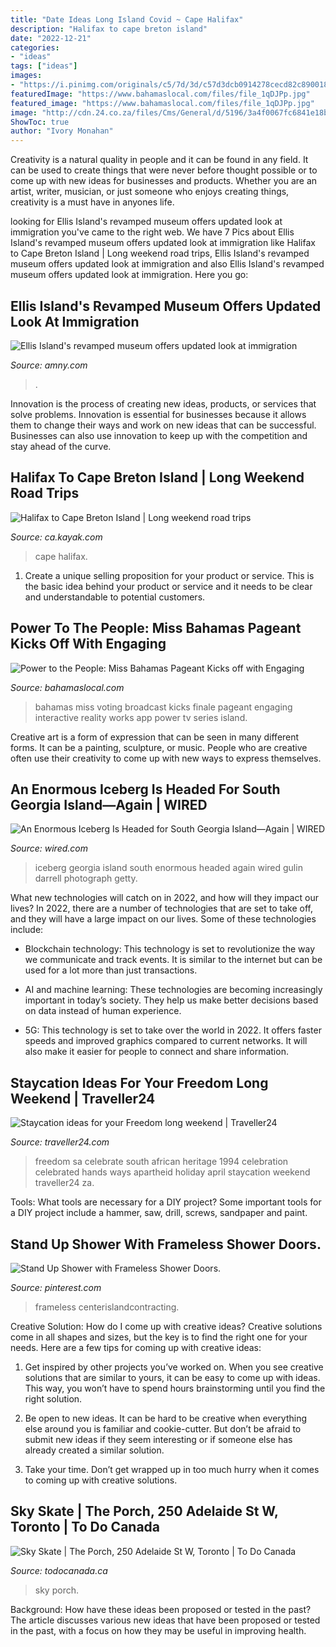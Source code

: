 ```yaml
---
title: "Date Ideas Long Island Covid ~ Cape Halifax"
description: "Halifax to cape breton island"
date: "2022-12-21"
categories:
- "ideas"
tags: ["ideas"]
images:
- "https://i.pinimg.com/originals/c5/7d/3d/c57d3dcb0914278cecd82c890018d219.jpg"
featuredImage: "https://www.bahamaslocal.com/files/file_1qDJPp.jpg"
featured_image: "https://www.bahamaslocal.com/files/file_1qDJPp.jpg"
image: "http://cdn.24.co.za/files/Cms/General/d/5196/3a4f0067fc6841e18b173a5a6e6619ff.jpg"
ShowToc: true
author: "Ivory Monahan"
---
```



Creativity is a natural quality in people and it can be found in any field. It can be used to create things that were never before thought possible or to come up with new ideas for businesses and products. Whether you are an artist, writer, musician, or just someone who enjoys creating things, creativity is a must have in anyones life.

	

		
looking for Ellis Island&#039;s revamped museum offers updated look at immigration you've came to the right web. We have 7 Pics about Ellis Island&#039;s revamped museum offers updated look at immigration like Halifax to Cape Breton Island | Long weekend road trips, Ellis Island&#039;s revamped museum offers updated look at immigration and also Ellis Island&#039;s revamped museum offers updated look at immigration. Here you go:
		
    
## Ellis Island&#039;s Revamped Museum Offers Updated Look At Immigration

<img loading=lazy src="https://www.amny.com/wp-content/uploads/2015/05/image-28.jpg" onerror="this.onerror=null;this.src='https://tse3.mm.bing.net/th?id=OIP.jKJ8QCFpaqzYC61dFR2adQHaEK&amp;pid=15.1';" alt="Ellis Island&#039;s revamped museum offers updated look at immigration">

_Source: amny.com_

>. 

	

Innovation is the process of creating new ideas, products, or services that solve problems. Innovation is essential for businesses because it allows them to change their ways and work on new ideas that can be successful. Businesses can also use innovation to keep up with the competition and stay ahead of the curve.

    
## Halifax To Cape Breton Island | Long Weekend Road Trips

<img loading=lazy src="https://www.ca.kayak.com/c/wp-content/uploads/sites/330/2020/06/cape-breton-island_fb.jpg" onerror="this.onerror=null;this.src='https://tse4.mm.bing.net/th?id=OIP.x5A8YOzZjK0Y1ZOHM6jVcAHaDJ&amp;pid=15.1';" alt="Halifax to Cape Breton Island | Long weekend road trips">

_Source: ca.kayak.com_

>cape halifax. 

	

1. Create a unique selling proposition for your product or service. This is the basic idea behind your product or service and it needs to be clear and understandable to potential customers. 

    
## Power To The People: Miss Bahamas Pageant Kicks Off With Engaging

<img loading=lazy src="https://www.bahamaslocal.com/files/file_1qDJPp.jpg" onerror="this.onerror=null;this.src='https://tse2.mm.bing.net/th?id=OIP.xiOmkAnccfQiR5rdyzxHHgHaLH&amp;pid=15.1';" alt="Power to the People: Miss Bahamas Pageant Kicks off with Engaging">

_Source: bahamaslocal.com_

>bahamas miss voting broadcast kicks finale pageant engaging interactive reality works app power tv series island. 

	

Creative art is a form of expression that can be seen in many different forms. It can be a painting, sculpture, or music. People who are creative often use their creativity to come up with new ways to express themselves.

    
## An Enormous Iceberg Is Headed For South Georgia Island—Again | WIRED

<img loading=lazy src="https://media.wired.com/photos/5fb3f548d5373e2a748625dd/master/w_2560%2Cc_limit/Science_iceberg_160168939.jpg" onerror="this.onerror=null;this.src='https://tse3.mm.bing.net/th?id=OIP.mzUa6SQrV5gxrjmvuqHP7gHaE8&amp;pid=15.1';" alt="An Enormous Iceberg Is Headed for South Georgia Island—Again | WIRED">

_Source: wired.com_

>iceberg georgia island south enormous headed again wired gulin darrell photograph getty. 

	

What new technologies will catch on in 2022, and how will they impact our lives?
In 2022, there are a number of technologies that are set to take off, and they will have a large impact on our lives. Some of these technologies include: 
- Blockchain technology: This technology is set to revolutionize the way we communicate and track events. It is similar to the internet but can be used for a lot more than just transactions. 

- AI and machine learning: These technologies are becoming increasingly important in today’s society. They help us make better decisions based on data instead of human experience. 

- 5G: This technology is set to take over the world in 2022. It offers faster speeds and improved graphics compared to current networks. It will also make it easier for people to connect and share information.

    
## Staycation Ideas For Your Freedom Long Weekend | Traveller24

<img loading=lazy src="http://cdn.24.co.za/files/Cms/General/d/5196/3a4f0067fc6841e18b173a5a6e6619ff.jpg" onerror="this.onerror=null;this.src='https://tse1.mm.bing.net/th?id=OIP.LhfxOWRbNiBrClTfYv5HSwAAAA&amp;pid=15.1';" alt="Staycation ideas for your Freedom long weekend | Traveller24">

_Source: traveller24.com_

>freedom sa celebrate south african heritage 1994 celebration celebrated hands ways apartheid holiday april staycation weekend traveller24 za. 

	

Tools: What tools are necessary for a DIY project?
Some important tools for a DIY project include a hammer, saw, drill, screws, sandpaper and paint.

    
## Stand Up Shower With Frameless Shower Doors.

<img loading=lazy src="https://i.pinimg.com/originals/c5/7d/3d/c57d3dcb0914278cecd82c890018d219.jpg" onerror="this.onerror=null;this.src='https://tse1.mm.bing.net/th?id=OIP.zwzzsIvaN3Wl9nejlojU7QHaLK&amp;pid=15.1';" alt="Stand Up Shower with Frameless Shower Doors.">

_Source: pinterest.com_

>frameless centerislandcontracting. 

	

Creative Solution: How do I come up with creative ideas?
Creative solutions come in all shapes and sizes, but the key is to find the right one for your needs. Here are a few tips for coming up with creative ideas:
1. Get inspired by other projects you’ve worked on. When you see creative solutions that are similar to yours, it can be easy to come up with ideas. This way, you won’t have to spend hours brainstorming until you find the right solution.

2. Be open to new ideas. It can be hard to be creative when everything else around you is familiar and cookie-cutter. But don’t be afraid to submit new ideas if they seem interesting or if someone else has already created a similar solution.

3. Take your time. Don’t get wrapped up in too much hurry when it comes to coming up with creative solutions.

    
## Sky Skate | The Porch, 250 Adelaide St W, Toronto | To Do Canada

<img loading=lazy src="https://www.todocanada.ca/wp-content/uploads/SKY-SKATE-EVENT-LISTING-low-1.jpg" onerror="this.onerror=null;this.src='https://tse1.mm.bing.net/th?id=OIP.7QoArATJbM33oN0ya8X-6wHaE8&amp;pid=15.1';" alt="Sky Skate | The Porch, 250 Adelaide St W, Toronto | To Do Canada">

_Source: todocanada.ca_

>sky porch. 

	

Background: How have these ideas been proposed or tested in the past?
The article discusses various new ideas that have been proposed or tested in the past, with a focus on how they may be useful in improving health.


